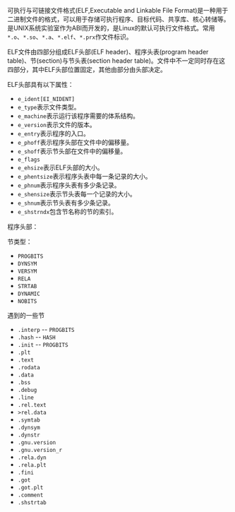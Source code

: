 可执行与可链接文件格式(ELF,Executable and Linkable File Format)是一种用于二进制文件的格式，可以用于存储可执行程序、目标代码、共享库、核心转储等。是UNIX系统实验室作为ABI而开发的，是Linux的默认可执行文件格式。常用`*.o`、`*.so`、`*.a`、`*.elf`、`*.prx`作文件标识。

ELF文件由四部分组成ELF头部(ELF header)、程序头表(program header table)、节(section)与节头表(section header table)。文件中不一定同时存在这四部分，其中ELF头部位置固定，其他由部分由头部决定。


ELF头部具有以下属性：
  
  * `e_ident[EI_NIDENT]`
  * `e_type`表示文件类型。
  * `e_machine`表示运行该程序需要的体系结构。
  * `e_version`表示文件的版本。
  * `e_entry`表示程序的入口。
  * `e_phoff`表示程序头部在文件中的偏移量。
  * `e_shoff`表示节头部在文件中的偏移量。
  * `e_flags`
  * `e_ehsize`表示ELF头部的大小。
  * `e_phentsize`表示程序头表中每一条记录的大小。
  * `e_phnum`表示程序头表有多少条记录。
  * `e_shensize`表示节头表每一个记录的大小。
  * `e_shnum`表示节头表有多少条记录。
  * `e_shstrndx`包含节名称的节的索引。

程序头部：


节类型：

* `PROGBITS`
* `DYNSYM`
* `VERSYM`
* `RELA`
* `STRTAB`
* `DYNAMIC`
* `NOBITS`

遇到的一些节

* `.interp` -- `PROGBITS`
* `.hash` -- 	`HASH`
* `.init` -- 	`PROGBITS`
* `.plt`
* `.text`
* `.rodata`
* `.data`
* `.bss`
* `.debug`
* `.line`
* `.rel.text`
* `>rel.data`
* `.symtab`
* `.dynsym`
* `.dynstr`
* `.gnu.version`
* `.gnu.version_r`
* `.rela.dyn`
* `.rela.plt`
* `.fini`
* `.got`
* `.got.plt`
* `.comment`
* `.shstrtab`


 
